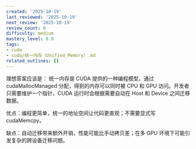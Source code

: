 ```yaml
---
created: '2025-10-19'
last_reviewed: '2025-10-19'
next_review: '2025-10-19'
review_count: 0
difficulty: medium
mastery_level: 0.0
tags:
- cuda
- cuda/统一内存（Unified_Memory）.md
related_outlines: []
---
```


理想答案应该是：
统一内存是 CUDA 提供的一种编程模型，通过 cudaMallocManaged 分配，得到的内存可以同时被 CPU 和 GPU 访问。开发者只需要维护一个指针，CUDA 运行时会根据需要自动在 Host 和 Device 之间迁移数据。

优点：编程更简单，统一的地址空间让代码更直观；不需要显式写 cudaMemcpy。

缺点：自动迁移带来额外开销，性能可能比手动拷贝差；在多 GPU 环境下可能引发复杂的跨设备迁移问题。